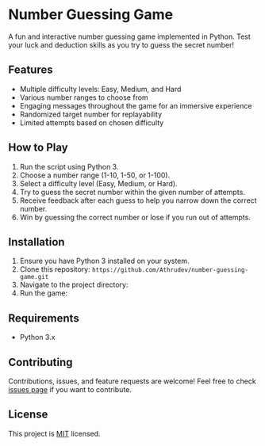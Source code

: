 # Number Guessing Game

A fun and interactive number guessing game implemented in Python. Test your luck and deduction skills as you try to guess the secret number!

## Features

- Multiple difficulty levels: Easy, Medium, and Hard
- Various number ranges to choose from
- Engaging messages throughout the game for an immersive experience
- Randomized target number for replayability
- Limited attempts based on chosen difficulty

## How to Play

1. Run the script using Python 3.
2. Choose a number range (1-10, 1-50, or 1-100).
3. Select a difficulty level (Easy, Medium, or Hard).
4. Try to guess the secret number within the given number of attempts.
5. Receive feedback after each guess to help you narrow down the correct number.
6. Win by guessing the correct number or lose if you run out of attempts.

## Installation

1. Ensure you have Python 3 installed on your system.
2. Clone this repository:
   ```https://github.com/Athrudev/number-guessing-game.git```
4. Navigate to the project directory:
5. Run the game:


## Requirements

- Python 3.x

## Contributing

Contributions, issues, and feature requests are welcome! Feel free to check [issues page](https://github.com/Athrudev/number-guessing-game.git) if you want to contribute.

## License

This project is [MIT](https://choosealicense.com/licenses/mit/) licensed.
